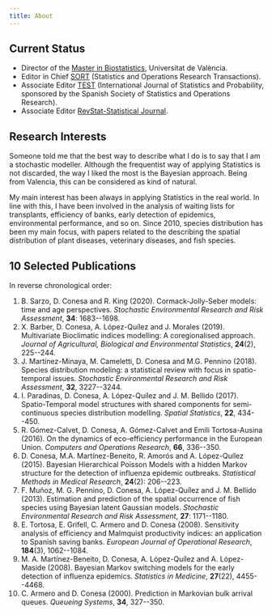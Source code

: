 ```yaml
---
title: About
---
```

 

## Current Status

* Director of the [Master in Biostatistics](https://masterbioestadistica.com), Universitat de València. 
* Editor in Chief [SORT](https://www.idescat.cat/sort/) (Statistics and Operations Research Transactions).
* Associate Editor [TEST](https://www.springer.com/journal/11749) (International Journal of Statistics and Probability, sponsored by the Spanish Society of Statistics and Operations Research). 
* Associate Editor [RevStat-Statistical Journal](https://www.ine.pt/revstat/inicio.html). 


## Research Interests

Someone told me that the best way to describe what I do is to say that I am a stochastic modeller. Although the frequentist way of applying Statistics is not discarded, the way I liked the most  is the Bayesian approach. Being from Valencia, this can be considered as kind of natural.

My main interest has been always in applying Statistics in the real world. In line with this, I have been involved in the analysis of waiting lists for transplants, efficiency of banks, early detection of epidemics, environmental performance, and so on. Since 2010, species distribution has been my main focus, with papers related to the describing the spatial distribution of plant diseases, veterinary diseases, and fish species. 



## 10 Selected Publications

In reverse chronological order:
1. B. Sarzo, D. Conesa and R. King (2020). Cormack-Jolly-Seber models: time and age perspectives. *Stochastic Environmental Research and Risk Assessment*, **34**: 1683--1698.
2. X. Barber, D. Conesa, A. López-Quílez and J. Morales (2019). Multivariate Bioclimatic indices modelling: A coregionalised approach. *Journal of Agricultural, Biological and Environmental Statistics*, **24**(2), 225--244. 
3. J. Martínez-Minaya, M. Cameletti, D. Conesa and M.G. Pennino (2018). Species distribution modeling: a statistical review with focus in spatio-temporal issues. *Stochastic Environmental Research and Risk Assessment*, **32**, 3227--3244.
4. I. Paradinas, D. Conesa, A. López-Quílez and J. M. Bellido (2017). Spatio-Temporal model structures with shared components for semi-continuous species distribution modelling. *Spatial Statistics*, **22**, 434--450.  
5. R. Gómez-Calvet, D. Conesa, A. Gómez-Calvet and Emili Tortosa-Ausina (2016). On the dynamics of eco-efficiency performance in the European Union. *Computers and Operations Research*, **66**, 336--350.
6. D. Conesa, M.A. Martínez-Beneito, R. Amorós and A. López-Quílez (2015). Bayesian Hierarchical Poisson Models with a hidden Markov structure for the detection of influenza epidemic outbreaks. *Statistical Methods in Medical Research*, **24**(2): 206--223. 
7. F. Muñoz, M. G. Pennino, D. Conesa, A. López-Quílez and J. M. Bellido (2013). Estimation and prediction of the spatial occurrence of fish species using Bayesian latent Gaussian models. *Stochastic Environmental Research and Risk Assessment*, **27**: 1171--1180.  
8. E. Tortosa, E. Grifell, C. Armero and D. Conesa (2008). Sensitivity analysis of efficiency and Malmquist productivity indices: an application to Spanish saving banks. *European Journal of Operational Research*, **184**(3), 1062--1084. 
9. M. A. Martínez-Beneito, D. Conesa, A. López-Quílez and A. López-Maside (2008). Bayesian Markov switching models for the early detection of influenza epidemics. *Statistics in Medicine*, **27**(22), 4455--4468.   
10. C. Armero and D. Conesa (2000). Prediction in Markovian bulk arrival queues. *Queueing Systems*, **34**, 327--350.

